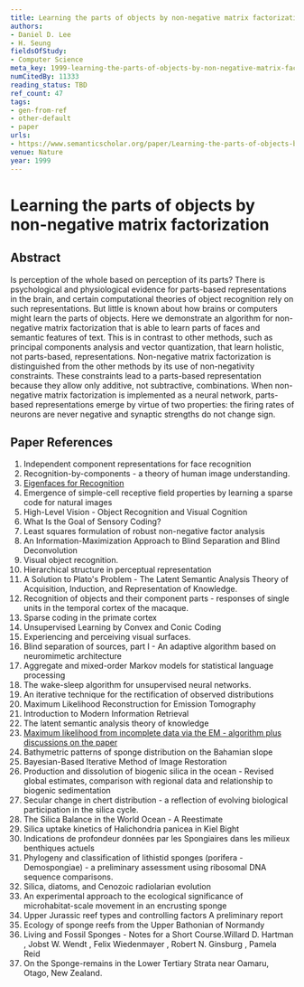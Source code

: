 ```yaml
---
title: Learning the parts of objects by non-negative matrix factorization
authors:
- Daniel D. Lee
- H. Seung
fieldsOfStudy:
- Computer Science
meta_key: 1999-learning-the-parts-of-objects-by-non-negative-matrix-factorization
numCitedBy: 11333
reading_status: TBD
ref_count: 47
tags:
- gen-from-ref
- other-default
- paper
urls:
- https://www.semanticscholar.org/paper/Learning-the-parts-of-objects-by-non-negative-Lee-Seung/29bae9472203546847ec1352a604566d0f602728?sort=total-citations
venue: Nature
year: 1999
---
```


# Learning the parts of objects by non-negative matrix factorization

## Abstract

Is perception of the whole based on perception of its parts? There is psychological and physiological evidence for parts-based representations in the brain, and certain computational theories of object recognition rely on such representations. But little is known about how brains or computers might learn the parts of objects. Here we demonstrate an algorithm for non-negative matrix factorization that is able to learn parts of faces and semantic features of text. This is in contrast to other methods, such as principal components analysis and vector quantization, that learn holistic, not parts-based, representations. Non-negative matrix factorization is distinguished from the other methods by its use of non-negativity constraints. These constraints lead to a parts-based representation because they allow only additive, not subtractive, combinations. When non-negative matrix factorization is implemented as a neural network, parts-based representations emerge by virtue of two properties: the firing rates of neurons are never negative and synaptic strengths do not change sign.

## Paper References

1. Independent component representations for face recognition
2. Recognition-by-components - a theory of human image understanding.
3. [Eigenfaces for Recognition](1991-eigenfaces-for-recognition)
4. Emergence of simple-cell receptive field properties by learning a sparse code for natural images
5. High-Level Vision - Object Recognition and Visual Cognition
6. What Is the Goal of Sensory Coding?
7. Least squares formulation of robust non-negative factor analysis
8. An Information-Maximization Approach to Blind Separation and Blind Deconvolution
9. Visual object recognition.
10. Hierarchical structure in perceptual representation
11. A Solution to Plato's Problem - The Latent Semantic Analysis Theory of Acquisition, Induction, and Representation of Knowledge.
12. Recognition of objects and their component parts - responses of single units in the temporal cortex of the macaque.
13. Sparse coding in the primate cortex
14. Unsupervised Learning by Convex and Conic Coding
15. Experiencing and perceiving visual surfaces.
16. Blind separation of sources, part I - An adaptive algorithm based on neuromimetic architecture
17. Aggregate and mixed-order Markov models for statistical language processing
18. The wake-sleep algorithm for unsupervised neural networks.
19. An iterative technique for the rectification of observed distributions
20. Maximum Likelihood Reconstruction for Emission Tomography
21. Introduction to Modern Information Retrieval
22. The latent semantic analysis theory of knowledge
23. [Maximum likelihood from incomplete data via the EM - algorithm plus discussions on the paper](1977-maximum-likelihood-from-incomplete-data-via-the-em-algorithm-plus-discussions-on-the-paper)
24. Bathymetric patterns of sponge distribution on the Bahamian slope
25. Bayesian-Based Iterative Method of Image Restoration
26. Production and dissolution of biogenic silica in the ocean - Revised global estimates, comparison with regional data and relationship to biogenic sedimentation
27. Secular change in chert distribution - a reflection of evolving biological participation in the silica cycle.
28. The Silica Balance in the World Ocean - A Reestimate
29. Silica uptake kinetics of Halichondria panicea in Kiel Bight
30. Indications de profondeur données par les Spongiaires dans les milieux benthiques actuels
31. Phylogeny and classification of lithistid sponges (porifera - Demospongiae) - a preliminary assessment using ribosomal DNA sequence comparisons.
32. Silica, diatoms, and Cenozoic radiolarian evolution
33. An experimental approach to the ecological significance of microhabitat-scale movement in an encrusting sponge
34. Upper Jurassic reef types and controlling factors A preliminary report
35. Ecology of sponge reefs from the Upper Bathonian of Normandy
36. Living and Fossil Sponges - Notes for a Short Course.Willard D. Hartman , Jobst W. Wendt , Felix Wiedenmayer , Robert N. Ginsburg , Pamela Reid
37. On the Sponge-remains in the Lower Tertiary Strata near Oamaru, Otago, New Zealand.
